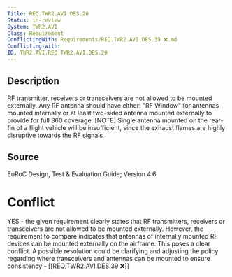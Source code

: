 ```yaml
---
Title: REQ.TWR2.AVI.DES.20
Status: in-review
System: TWR2.AVI
Class: Requirement
ConflictingWith: Requirements/REQ.TWR2.AVI.DES.39 ❌.md
Conflicting-with: 
ID: TWR2.AVI.REQ.TWR2.AVI.DES.20
---
```


## Description

RF transmitter, receivers or transceivers are not allowed to be mounted externally. Any RF antenna should have either: "RF Window" for antennas mounted internally or at least two-sided antenna mounted externally to provide for full 360 coverage. [NOTE] Single antenna mounted on the rear-fin of a flight vehicle will be insufficient, since the exhaust flames are highly disruptive towards the RF signals

## Source

EuRoC Design, Test & Evaluation Guide; Version 4.6

# Conflict


YES - the given requirement clearly states that RF transmitters, receivers or transceivers are not allowed to be mounted externally. However, the requirement to compare indicates that antennas of internally mounted RF devices can be mounted externally on the airframe. This poses a clear conflict. A possible resolution could be clarifying and adjusting the policy regarding where transceivers and antennas can be mounted to ensure consistency - [[REQ.TWR2.AVI.DES.39 ❌]]